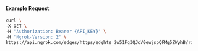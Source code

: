 <!-- Code generated for API Clients. DO NOT EDIT. -->
#### Example Request
```bash
curl \
-X GET \
-H "Authorization: Bearer {API_KEY}" \
-H "Ngrok-Version: 2" \
https://api.ngrok.com/edges/https/edghts_2w51Fg3QJcV0ewjspQFMg5ZWyhB/routes/edghtsrt_2w51FlbQJXtaHh63nBDljp9Gojo/user_agent_filter
